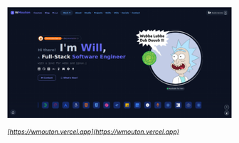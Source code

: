 <img src="./assets//wmouton-portfolio.png" alt="portfolio banner" />

###### [https://wmouton.vercel.app](https://wmouton.vercel.app)
